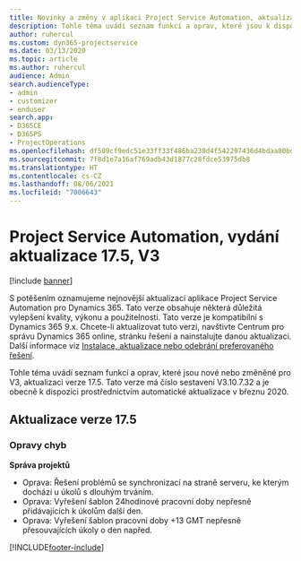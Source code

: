 ```yaml
---
title: Novinky a změny v aplikaci Project Service Automation, aktualizace verze 17.5, oprava hotfix, V3
description: Tohle téma uvádí seznam funkcí a oprav, které jsou k dispozici v Project Service Automation, aktualizace verze 17.5, V3.
author: ruhercul
ms.custom: dyn365-projectservice
ms.date: 03/13/2020
ms.topic: article
ms.author: ruhercul
audience: Admin
search.audienceType:
- admin
- customizer
- enduser
search.app:
- D365CE
- D365PS
- ProjectOperations
ms.openlocfilehash: df589cf9edc51e33ff33f486ba238d4f542297436d4bdaa80bd8af59b65e7481
ms.sourcegitcommit: 7f8d1e7a16af769adb43d1877c28fdce53975db8
ms.translationtype: HT
ms.contentlocale: cs-CZ
ms.lasthandoff: 08/06/2021
ms.locfileid: "7006643"
---
```

# <a name="project-service-automation-update-release-175-v3"></a>Project Service Automation, vydání aktualizace 17.5, V3

[!include [banner](../includes/psa-now-project-operations.md)]

S potěšením oznamujeme nejnovější aktualizaci aplikace Project Service Automation pro Dynamics 365. Tato verze obsahuje některá důležitá vylepšení kvality, výkonu a použitelnosti.  Tato verze je kompatibilní s Dynamics 365 9.x. Chcete-li aktualizovat tuto verzi, navštivte Centrum pro správu Dynamics 365 online, stránku řešení a nainstalujte danou aktualizaci. Další informace viz [Instalace, aktualizace nebo odebrání preferovaného řešení](/power-platform/admin/install-remove-preferred-solution).

Tohle téma uvádí seznam funkcí a oprav, které jsou nové nebo změněné pro V3, aktualizaci verze 17.5. Tato verze má číslo sestavení V3.10.7.32 a je obecně k dispozici prostřednictvím automatické aktualizace v březnu 2020.


## <a name="update-release-175"></a>Aktualizace verze 17.5

### <a name="bug-fixes"></a>Opravy chyb


**Správa projektů**

- Oprava: Řešení problémů se synchronizací na straně serveru, ke kterým dochází u úkolů s dlouhým trváním.
- Oprava: Vyřešení šablon 24hodinové pracovní doby nepřesně přidávajících k úkolům další den.
- Oprava: Vyřešení šablon pracovní doby +13 GMT nepřesně přesouvajících úkoly o den napřed.



[!INCLUDE[footer-include](../includes/footer-banner.md)]